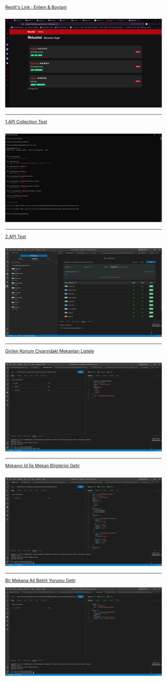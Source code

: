 [Replit's Link : Enlem & Boylam ](https://mekanbul.loiyhabeeb.repl.co/?enlem=37.8&boylam=35)

![](https://github.com/loaihabb/mekanbul/blob/Ödev7/images/EnlemBoylam.png)
----------------------------------------------------------------------------------------------------------------------------------
----------------------------------------------------------------------------------------------------------------------------------
[1.API Collection Test ](https://github.com/loaihabb/mekanbul/blob/Odev5/images/API_CollectionTest.png)

![](https://github.com/loaihabb/mekanbul/blob/Ödev6/images/API_CollectionTest.png)
----------------------------------------------------------------------------------------------------------------------------------
----------------------------------------------------------------------------------------------------------------------------------
[2.API Test ](https://github.com/loaihabb/mekanbul/blob/Odev5/images/API_Test.png)

![](https://github.com/loaihabb/mekanbul/blob/Ödev6/images/API_Test.png)
----------------------------------------------------------------------------------------------------------------------------------
----------------------------------------------------------------------------------------------------------------------------------
[Girilen Konum Civarındaki Mekanları Listele](https://mekanbul-1.loiyhabeeb.repl.co/api/mekanlar?enlem=37.8&boylam=30.5)

![](https://github.com/loaihabb/mekanbul/blob/Odev5/images/MekanlariListele.png)
----------------------------------------------------------------------------------------------------------------------------------
----------------------------------------------------------------------------------------------------------------------------------
[Mekanın Id İle Mekan Bilgilerini Getir]( https://mekanbul-1.loiyhabeeb.repl.co/api/mekanlar/63793087bf80e306aa479283)

![]( https://github.com/loaihabb/mekanbul/blob/Odev5/images/MekanGetir.png)
----------------------------------------------------------------------------------------------------------------------------------
----------------------------------------------------------------------------------------------------------------------------------
[Bir Mekana Ait Belirli Yorumu Getir](1.loiyhabeeb.repl.co/api/mekanlar/63793087bf80e306aa479283/Yorumlar/6379308ee584b18463e5ae82)

![]( https://github.com/loaihabb/mekanbul/blob/Odev5/images/YorumGetir.png)
